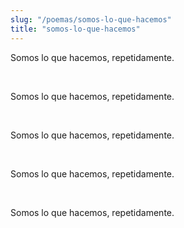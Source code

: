```yaml
---
slug: "/poemas/somos-lo-que-hacemos"
title: "somos-lo-que-hacemos"
---
```

Somos lo que hacemos, repetidamente.

&nbsp;

Somos lo que hacemos, repetidamente.

&nbsp;

Somos lo que hacemos, repetidamente.

&nbsp;

Somos lo que hacemos, repetidamente.

&nbsp;

Somos lo que hacemos, repetidamente.